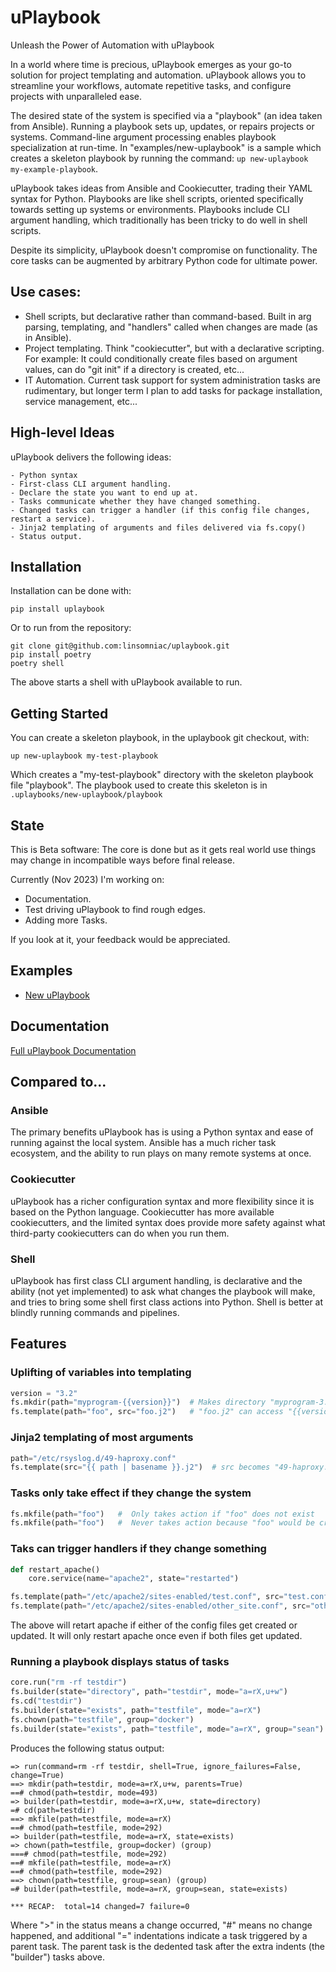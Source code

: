 # uPlaybook

Unleash the Power of Automation with uPlaybook

In a world where time is precious, uPlaybook emerges as your go-to solution for project
templating and automation.  uPlaybook allows you to streamline your workflows, automate
repetitive tasks, and configure projects with unparalleled ease.

The desired state of the system is specified via a "playbook" (an idea taken from
Ansible).  Running a playbook sets up, updates, or repairs projects or systems.
Command-line argument processing enables playbook specialization at run-time.
In "examples/new-uplaybook" is a sample which creates a skeleton playbook by
running the command: `up new-uplaybook my-example-playbook`.

uPlaybook takes ideas from Ansible and Cookiecutter, trading their YAML syntax for
Python. Playbooks are like shell scripts, oriented specifically towards setting up
systems or environments.  Playbooks include CLI argument handling, which traditionally
has been tricky to do well in shell scripts.

Despite its simplicity, uPlaybook doesn't compromise on functionality.  The core
tasks can be augmented by arbitrary Python code for ultimate power.

## Use cases:

- Shell scripts, but declarative rather than command-based.  Built in arg parsing,
  templating, and "handlers" called when changes are made (as in Ansible).
- Project templating.  Think "cookiecutter", but with a declarative scripting.
  For example: It could conditionally create files based on argument values, can
  do "git init" if a directory is created, etc...
- IT Automation.  Current task support for system administration tasks are rudimentary,
  but longer term I plan to add tasks for package installation, service management, etc...

## High-level Ideas

uPlaybook delivers the following ideas:

    - Python syntax
    - First-class CLI argument handling.
    - Declare the state you want to end up at.
    - Tasks communicate whether they have changed something.
    - Changed tasks can trigger a handler (if this config file changes, restart a service).
    - Jinja2 templating of arguments and files delivered via fs.copy()
    - Status output.

## Installation

Installation can be done with:

    pip install uplaybook

Or to run from the repository:

    git clone git@github.com:linsomniac/uplaybook.git
    pip install poetry
    poetry shell

The above starts a shell with uPlaybook available to run.

## Getting Started

You can create a skeleton playbook, in the uplaybook git checkout, with:

    up new-uplaybook my-test-playbook

Which creates a "my-test-playbook" directory with the skeleton playbook file
"playbook".  The playbook used to create this skeleton is in
`.uplaybooks/new-uplaybook/playbook`

## State

This is Beta software: The core is done but as it gets real world use things
may change in incompatible ways before final release.

Currently (Nov 2023) I'm working on:

- Documentation.
- Test driving uPlaybook to find rough edges.
- Adding more Tasks.

If you look at it, your feedback would be appreciated.

## Examples

- [New uPlaybook](examples/new-uplaybook)

## Documentation

[Full uPlaybook Documentation](https://linsomniac.github.com/uplaybook)

## Compared to...

### Ansible

The primary benefits uPlaybook has is using a Python syntax and ease of running against
the local system.  Ansible has a much richer task ecosystem, and the ability to run
plays on many remote systems at once.

### Cookiecutter

uPlaybook has a richer configuration syntax and more flexibility since it is based on the
Python language.  Cookiecutter has more available cookiecutters, and the limited syntax
does provide more safety against what third-party cookiecutters can do when you run them.

### Shell

uPlaybook has first class CLI argument handling, is declarative and the ability (not yet
implemented) to ask what changes the playbook will make, and tries to bring some shell
first class actions into Python.  Shell is better at blindly running commands and
pipelines.

## Features

### Uplifting of variables into templating

```python
version = "3.2"
fs.mkdir(path="myprogram-{{version}}")  # Makes directory "myprogram-3.2"
fs.template(path="foo", src="foo.j2")   # "foo.j2" can access "{{version}}"
```

### Jinja2 templating of most arguments

```python
path="/etc/rsyslog.d/49-haproxy.conf"
fs.template(src="{{ path | basename }}.j2")  # src becomes "49-haproxy.conf.j2"
```

### Tasks only take effect if they change the system

```python
fs.mkfile(path="foo")   #  Only takes action if "foo" does not exist
fs.mkfile(path="foo")   #  Never takes action because "foo" would be created above
```

### Taks can trigger handlers if they change something

```python
def restart_apache()
    core.service(name="apache2", state="restarted")

fs.template(path="/etc/apache2/sites-enabled/test.conf", src="test.conf.j2").notify(restart_apache)
fs.template(path="/etc/apache2/sites-enabled/other_site.conf", src="other_site.conf.j2").notify(restart_apache)
```

The above will retart apache if either of the config files get created or updated.
It will only restart apache once even if both files get updated.

### Running a playbook displays status of tasks

```python
core.run("rm -rf testdir")
fs.builder(state="directory", path="testdir", mode="a=rX,u+w")
fs.cd("testdir")
fs.builder(state="exists", path="testfile", mode="a=rX")
fs.chown(path="testfile", group="docker")
fs.builder(state="exists", path="testfile", mode="a=rX", group="sean")
```

Produces the following status output:

```
=> run(command=rm -rf testdir, shell=True, ignore_failures=False, change=True)
==> mkdir(path=testdir, mode=a=rX,u+w, parents=True)
==# chmod(path=testdir, mode=493)
=> builder(path=testdir, mode=a=rX,u+w, state=directory)
=# cd(path=testdir)
==> mkfile(path=testfile, mode=a=rX)
==# chmod(path=testfile, mode=292)
=> builder(path=testfile, mode=a=rX, state=exists)
=> chown(path=testfile, group=docker) (group)
===# chmod(path=testfile, mode=292)
==# mkfile(path=testfile, mode=a=rX)
==# chmod(path=testfile, mode=292)
==> chown(path=testfile, group=sean) (group)
=# builder(path=testfile, mode=a=rX, group=sean, state=exists)

*** RECAP:  total=14 changed=7 failure=0
```

Where ">" in the status means a change occurred, "#" means no change happened, and additional "="
indentations indicate a task triggered by a parent task.  The parent task is the dedented task after
the extra indents (the "builder") tasks above.
